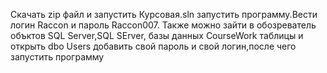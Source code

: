 Скачать zip файл и запустить Курсовая.sln запустить программу.Вести логин Raccon и пароль Raccon007.
Также можно зайти в обозреватель объктов SQL Server,SQL SErver, базы данных CourseWork таблицы и открыть dbo Users добавить свой пароль и свой логин,после чего запустить программу
